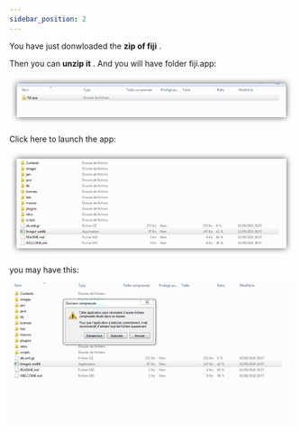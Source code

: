 ```yaml
---
sidebar_position: 2
---
```


You have just donwloaded the **zip of fiji** .

Then you can **unzip it** . And you will have folder fiji.app:

![](../../static/img/fiji.png )

Click here to launch the app:

![](../../static/img/ImageJ-win64.png )

you may have this:

![](../../static/img/ImageJ-win64-clic.png )




